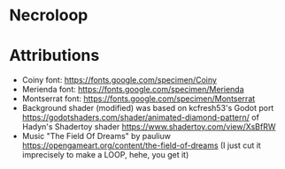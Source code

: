 # Necroloop

# Attributions
- Coiny font: https://fonts.google.com/specimen/Coiny
- Merienda font: https://fonts.google.com/specimen/Merienda
- Montserrat font: https://fonts.google.com/specimen/Montserrat
- Background shader (modified) was based on kcfresh53's Godot port https://godotshaders.com/shader/animated-diamond-pattern/ of Hadyn's Shadertoy shader https://www.shadertoy.com/view/XsBfRW
- Music "The Field Of Dreams" by pauliuw https://opengameart.org/content/the-field-of-dreams (I just cut it imprecisely to make a LOOP, hehe, you get it)
